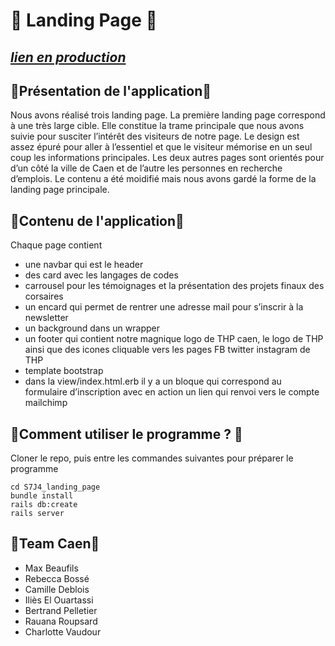 # 🙊 Landing Page 🙊

## [*lien en production*](https://lp-thp-caen.herokuapp.com/)

## 💾Présentation de l'application💾

Nous avons réalisé trois landing page.
La première landing page correspond à une très large cible. Elle constitue la trame principale que nous avons suivie pour susciter l’intérêt des visiteurs de notre page. Le design est assez épuré pour aller à l’essentiel et que le visiteur mémorise en un seul coup les informations principales.
Les deux autres pages sont orientés pour d’un côté la ville de Caen et de l’autre les personnes en recherche d’emplois. Le contenu a été moidifié mais nous avons gardé la forme de la landing page principale.

## 🎉Contenu de l'application🎉

Chaque page contient
* une navbar qui est le header
* des card avec les langages de codes
* carrousel pour les témoignages et la présentation des projets finaux des corsaires
* un encard qui permet de rentrer une adresse mail pour s’inscrir à la newsletter
* un background dans un wrapper
* un footer qui contient notre magnique logo de THP caen, le logo de THP ainsi que des icones cliquable vers les  pages FB twitter instagram de THP
* template bootstrap
* dans la view/index.html.erb
il y a un bloque qui correspond au formulaire d’inscription avec en action un lien qui renvoi vers le compte mailchimp

## 💽Comment utiliser le programme ? 💽

Cloner le repo, puis entre les commandes suivantes pour préparer le programme

```
cd S7J4_landing_page
bundle install
rails db:create
rails server
```

## 🌈Team Caen🌈

* Max Beaufils
* Rebecca Bossé
* Camille Deblois
* Iliès El Ouartassi
* Bertrand Pelletier
* Rauana Roupsard
* Charlotte Vaudour
